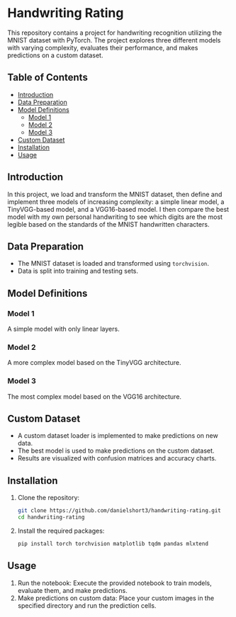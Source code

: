 # Handwriting Rating

This repository contains a project for handwriting recognition utilizing the MNIST dataset with PyTorch. The project explores three different models with varying complexity, evaluates their performance, and makes predictions on a custom dataset.

## Table of Contents
- [Introduction](#introduction)
- [Data Preparation](#data-preparation)
- [Model Definitions](#model-definitions)
    - [Model 1](#model-1)
    - [Model 2](#model-2)
    - [Model 3](#model-3)
- [Custom Dataset](#custom-dataset)
- [Installation](#installation)
- [Usage](#usage)

## Introduction

In this project, we load and transform the MNIST dataset, then define and implement three models of increasing complexity: a simple linear model, a TinyVGG-based model, and a VGG16-based model. I then compare the best model with my own personal handwriting to see which digits are the most legible based on the standards of the MNIST handwritten characters.

## Data Preparation

- The MNIST dataset is loaded and transformed using `torchvision`.
- Data is split into training and testing sets.

## Model Definitions

### Model 1
A simple model with only linear layers.

### Model 2
A more complex model based on the TinyVGG architecture.

### Model 3
The most complex model based on the VGG16 architecture.

## Custom Dataset

- A custom dataset loader is implemented to make predictions on new data.
- The best model is used to make predictions on the custom dataset.
- Results are visualized with confusion matrices and accuracy charts.

## Installation

1. Clone the repository:
    ```bash
    git clone https://github.com/danielshort3/handwriting-rating.git
    cd handwriting-rating
    ```

2. Install the required packages:
   ```bash
   pip install torch torchvision matplotlib tqdm pandas mlxtend
   ```

## Usage
1. Run the notebook: Execute the provided notebook to train models, evaluate them, and make predictions.
2. Make predictions on custom data: Place your custom images in the specified directory and run the prediction cells.


